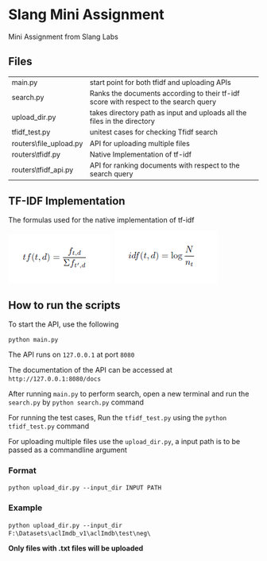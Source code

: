 # Slang Mini Assignment
 Mini Assignment from Slang Labs

## Files

<table>
<tr>
<td> main.py </td>
<td> start point for both tfidf and uploading APIs </td>
</tr>

<tr>
<td> search.py </td>
<td> Ranks the documents according to their tf-idf score with respect to the search query </td>
</tr>

<tr>
<td> upload_dir.py </td>
<td> takes directory path as input and uploads all the files in the directory  </td>
</tr>

<tr>
<td> tfidf_test.py </td>
<td> unitest cases for checking Tfidf search </td>
</tr>


<tr>
<td> routers\file_upload.py </td>
<td> API for uploading multiple files </td>
</tr>

<tr>
<td> routers\tfidf.py </td>
<td> Native Implementation of tf-idf </td>
</tr>

<tr>
<td> routers\tfidf_api.py </td>
<td> API for ranking documents with respect to the search query</td>
</tr>
</table>

## TF-IDF Implementation

The formulas used for the native implementation of tf-idf

<img src="img/term_frequency.png">

<img src="img/idf.png">

## How to run the scripts
 
To start the API, use the following 

```
python main.py
```

The API runs on `127.0.0.1` at port `8080`

The documentation of the API can be accessed at `http://127.0.0.1:8080/docs`

After running `main.py` to perform search, open a new terminal and run the `search.py` by `python search.py` command

For running the test cases, Run the `tfidf_test.py` using the `python tfidf_test.py` command

For uploading multiple files use the `upload_dir.py`, a input path is to be passed as a commandline argument

### Format
```
python upload_dir.py --input_dir INPUT PATH
```
### Example
```
python upload_dir.py --input_dir F:\Datasets\aclImdb_v1\aclImdb\test\neg\
```
 <strong> Only files with .txt files will be uploaded </strong>